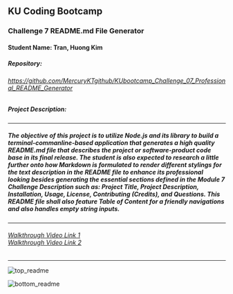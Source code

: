 
## KU Coding Bootcamp  
### Challenge 7 README.md File Generator
#### Student Name: Tran, Huong Kim


##### Repository:   
###### https://github.com/MercuryKTgithub/KUbootcamp_Challenge_07_Professional_README_Generator
 
##### Project Description:
-----------------------------------------------------------------------------------------------------------

##### The objective of this project is to utilize Node.js and its library to build a terminal-commanline-based application that generates a high quality README.md file that describes the project or software-product code base in its final release. The student is also expected to research a little further onto how Markdown is formulated to render different stylings for the text description in the README file to enhance its professional looking besides generating the essential sections defined in the Module 7 Challenge Description such as: Project Title, Project Description, Installation, Usage, License, Contributing (Credits), and Questions. This README file shall also feature Table of Content for a friendly navigations and also handles empty string inputs.
------------------------------------------------------------------------------------------------------------
 
###### [Walkthrough Video Link 1](https://drive.google.com/file/d/1dMp5wzGdg5S449CqvwmJf0VgCVpwMI7q/view) <br> [Walkthrough Video Link 2](https://drive.google.com/file/d/1VyqNxVkpt_fxvFii6yP2R3Bhb7jTbiLp/view)
 
------------------------------------------------------------------------------------------------------------

![top_readme](https://user-images.githubusercontent.com/95730728/154897644-1be5f01e-16e2-4e3d-a876-d2fbec717d20.jpg)

![bottom_readme](https://user-images.githubusercontent.com/95730728/154897656-f9d21a87-cee5-4929-992e-6b339a185924.jpg)
